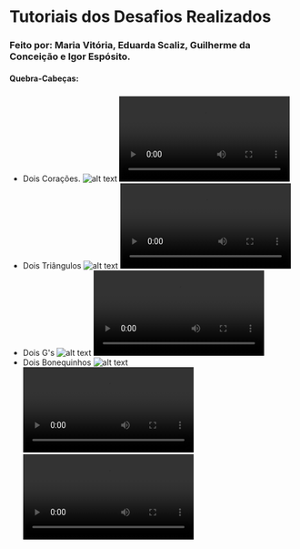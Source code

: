 # Tutoriais dos Desafios Realizados
### Feito por: Maria Vitória, Eduarda Scaliz, Guilherme da Conceição e Igor Espósito.
#### Quebra-Cabeças:
#####
- Dois Corações.
![alt text](VideoCapture_20240503-155137.jpg)
<video controls src="20240503_145500-1.mp4" title="Title"></video>
- Dois Triângulos
![alt text](VideoCapture_20240503-155154-2.jpg)
<video controls src="20240503_134337-1.mp4" title="Title"></video>
- Dois G's
![alt text](VideoCapture_20240503-155219.jpg)
<video controls src="20240503_142818-1.mp4" title="Title"></video>
- Dois Bonequinhos
![alt text](VideoCapture_20240503-155203.jpg)
<video controls src="20240503_142137-1.mp4" title="Title"></video>
<video controls src="20240503_145750-1.mp4" title="Title"></video>